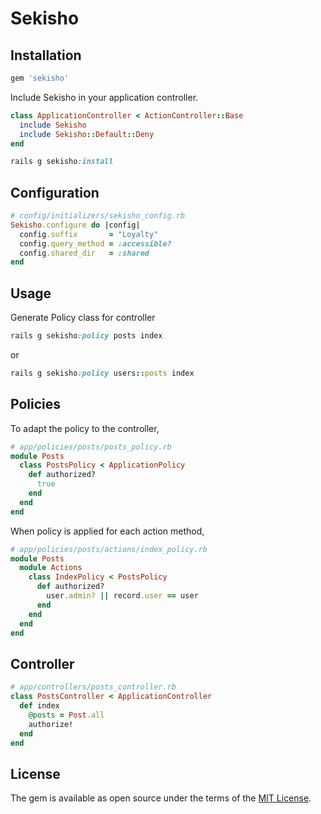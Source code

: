# Sekisho

## Installation


```ruby
gem 'sekisho'
```

Include Sekisho in your application controller.


```ruby
class ApplicationController < ActionController::Base
  include Sekisho
  include Sekisho::Default::Deny
end
```

```ruby
rails g sekisho:install
```

## Configuration
```ruby
# config/initializers/sekisho_config.rb
Sekisho.configure do |config|
  config.suffix       = "Loyalty"
  config.query_method = :accessible?
  config.shared_dir   = :shared
end
```


## Usage

Generate Policy class for controller

```ruby
rails g sekisho:policy posts index
```
or
```ruby
rails g sekisho:policy users::posts index
```

## Policies

To adapt the policy to the controller, 

```ruby
# app/policies/posts/posts_policy.rb
module Posts
  class PostsPolicy < ApplicationPolicy
    def authorized?
      true
    end
  end
end
```

When policy is applied for each action method,

```ruby
# app/policies/posts/actions/index_policy.rb
module Posts
  module Actions
    class IndexPolicy < PostsPolicy
      def authorized?
        user.admin? || record.user == user
      end
    end
  end
end
```

## Controller
```ruby
# app/controllers/posts_controller.rb
class PostsController < ApplicationController
  def index
    @posts = Post.all
    authorize!
  end
end

```

## License

The gem is available as open source under the terms of the [MIT License](https://opensource.org/licenses/MIT).
